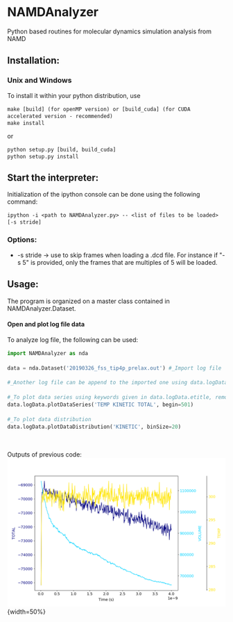 # NAMDAnalyzer
Python based routines for molecular dynamics simulation analysis from NAMD


## Installation:

### Unix and Windows
To install it within your python distribution, use 

    make [build] (for openMP version) or [build_cuda] (for CUDA accelerated version - recommended) 
    make install

or
    
    python setup.py [build, build_cuda]
    python setup.py install


## Start the interpreter:
Initialization of the ipython console can be done using the following command:

    ipython -i <path to NAMDAnalyzer.py> -- <list of files to be loaded> [-s stride]

### Options: 

- -s stride -> use to skip frames when loading a .dcd file. For instance if "-s 5" is provided, 
only the frames that are multiples of 5 will be loaded.

## Usage:
The program is organized on a master class contained in NAMDAnalyzer.Dataset.

#### Open and plot log file data
To analyze log file, the following can be used:

``` python
import NAMDAnalyzer as nda

data = nda.Dataset('20190326_fss_tip4p_prelax.out') #_Import log file

#_Another log file can be append to the imported one using data.logData.appendLOG() method  

#_To plot data series using keywords given in data.logData.etitle, removing first 500 frames of minimization
data.logData.plotDataSeries('TEMP KINETIC TOTAL', begin=501)

#_To plot data distribution
data.logData.plotDataDistribution('KINETIC', binSize=20)




```

Outputs of previous code:
![log_dataSeries](/doc/fig/log_dataSeries.png){width=50%}

